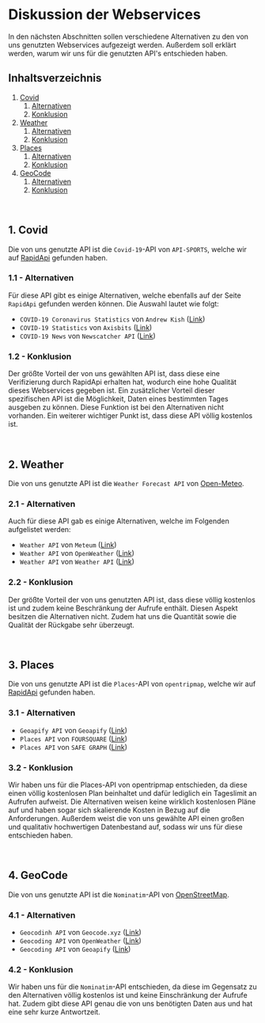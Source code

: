 # Diskussion der Webservices

In den nächsten Abschnitten sollen verschiedene Alternativen zu den von uns genutzten Webservices aufgezeigt werden. Außerdem soll erklärt werden, warum wir uns für die genutzten API's entschieden haben.

## Inhaltsverzeichnis

1. [Covid](#1-covid)
	1. [Alternativen](#11---alternativen)
	2. [Konklusion](#12---konklusion)
2. [Weather](#2-weather)
	1. [Alternativen](#21---alternativen)
	2. [Konklusion](#22---konklusion)
3. [Places](#3-places)
	1. [Alternativen](#31---alternativen)
	2. [Konklusion](#32---konklusion)
4. [GeoCode](#4-geoCode)
	1. [Alternativen](#41---alternativen)
	2. [Konklusion](#42---konklusion)

<br>

## 1. Covid

Die von uns genutzte API ist die `Covid-19`-API von `API-SPORTS`, welche wir auf [RapidApi](https://rapidapi.com/api-sports/api/covid-193/) gefunden haben.

### 1.1 - Alternativen

Für diese API gibt es einige Alternativen, welche ebenfalls auf der Seite `RapidApi` gefunden werden können. Die Auswahl lautet wie folgt:

- `COVID-19 Coronavirus Statistics` von `Andrew Kish` ([Link](https://rapidapi.com/KishCom/api/covid-19-coronavirus-statistics/))
- `COVID-19 Statistics` von `Axisbits` ([Link](https://rapidapi.com/axisbits-axisbits-default/api/covid-19-statistics/))
- `COVID-19 News` von `Newscatcher API` ([Link](https://rapidapi.com/newscatcher-api-newscatcher-api-default/api/covid-19-news/))

### 1.2 - Konklusion

Der größte Vorteil der von uns gewählten API ist, dass diese eine Verifizierung durch RapidApi erhalten hat, wodurch eine hohe Qualität dieses Webservices gegeben ist. Ein zusätzlicher Vorteil dieser spezifischen API ist die Möglichkeit, Daten eines bestimmten Tages ausgeben zu können. Diese Funktion ist bei den Alternativen nicht vorhanden. Ein weiterer wichtiger Punkt ist, dass diese API völlig kostenlos ist.

<br>

## 2. Weather

Die von uns genutzte API ist die `Weather Forecast API` von [Open-Meteo](https://open-meteo.com/en/docs).

### 2.1 - Alternativen

Auch für diese API gab es einige Alternativen, welche im Folgenden aufgelistet werden:

- `Weather API` von `Meteum` ([Link](https://b2b.meteum.ai/api?utm_medium=cpc&utm_source=google&utm_term=weather%20api&utm_campaign=Google_Search_Meteum_B2B_api_tier1&utm_content=144519232442&hsa_acc=4164713119&hsa_cam=18729943627&hsa_grp=144519232442&hsa_ad=631264225636&hsa_src=g&hsa_tgt=kwd-40383213246&hsa_kw=weather%20api&hsa_mt=e&hsa_net=adwords&hsa_ver=3&gclid=CjwKCAiAkrWdBhBkEiwAZ9cdcHrLEJtT3EkzSqWWJSDLhc8nVrl7IatmdM1dq06BLZUqNJcLh652YRoCF2EQAvD_BwE))
- `Weather API` von `OpenWeather` ([Link](https://openweathermap.org/api))
- `Weather API` von `Weather API` ([Link](https://www.weatherapi.com/docs/))

### 2.2 - Konklusion

Der größte Vorteil der von uns genutzten API ist, dass diese völlig kostenlos ist und zudem keine Beschränkung der Aufrufe enthält. Diesen Aspekt besitzen die Alternativen nicht. Zudem hat uns die Quantität sowie die Qualität der Rückgabe sehr überzeugt.

<br>

## 3. Places

Die von uns genutzte API ist die `Places`-API von `opentripmap`, welche wir auf [RapidApi](https://rapidapi.com/opentripmap/api/places1/) gefunden haben.

### 3.1 - Alternativen

- `Geoapify API` von `Geoapify` ([Link](https://www.geoapify.com/places-api))
- `Places API` von `FOURSQUARE` ([Link](https://location.foursquare.com/developer/reference/places-api-overview))
- `Places API` von `SAFE GRAPH` ([Link](https://www.safegraph.com/products/places))

### 3.2 - Konklusion

Wir haben uns für die Places-API von opentripmap entschieden, da diese einen völlig kostenlosen Plan beinhaltet und dafür lediglich ein Tageslimit an Aufrufen aufweist. Die Alternativen weisen keine wirklich kostenlosen Pläne auf und haben sogar sich skalierende Kosten in Bezug auf die Anforderungen. Außerdem weist die von uns gewählte API einen großen und qualitativ hochwertigen Datenbestand auf, sodass wir uns für diese entschieden haben.

<br>

## 4. GeoCode

Die von uns genutzte API ist die `Nominatim`-API von [OpenStreetMap](https://nominatim.openstreetmap.org/ui/search.html).

### 4.1 - Alternativen

- `Geocodinh API` von `Geocode.xyz` ([Link](https://geocode.xyz/api))
- `Geocoding API` von `OpenWeather` ([Link](https://openweathermap.org/api/geocoding-api))
- `Geocoding API` von `Geoapify` ([Link](https://www.geoapify.com/geocoding-api))

### 4.2 - Konklusion

Wir haben uns für die `Nominatim`-API entschieden, da diese im Gegensatz zu den Alternativen völlig kostenlos ist und keine Einschränkung der Aufrufe hat. Zudem gibt diese API genau die von uns benötigten Daten aus und hat eine sehr kurze Antwortzeit.